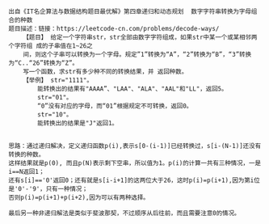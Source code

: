 	出自《IT名企算法与数据结构题目最优解》第四章递归和动态规划  数字字符串转换为字母组合的种数
	题目描述：链接：https://leetcode-cn.com/problems/decode-ways/
		【题目】 给定一个字符串str，str全部由数字字符组成，如果str中某一个或某相邻两个字符组 成的子串值在1~26之
		间，则这个子串可以转换为一个字母。规定”1”转换为“A”，“2”转换为“B”，“3”转换为“C..“26”转换为“Z”。
		写一个函数，求str有多少种不同的转换结果，并 返回种数。
		【举例】 str="1111"。
		    能转换出的结果有"AAAA”、"LAA"、"ALA"、"AAL"和"LL"，返回5。
		    str="01"。
		    “0”没有对应的字母，而“01”根据规定不可转换，返回0。
		    str="10"。
		    能转换出的结果是"J"返回1。
		

	思路：通过递归解决，定义递归函数p(i),表示s[0-(i-1)]已经转换过，s[i-(N-1)]还没有转换的种数。
	这样结果就是p(0),	而且p(N)表示剩下空串，所以值为1。p(i)的计算一共有三种情况，一是i==N返回1；
	还有s[i]=='0'返回0；还有就是s[i-i+1]的这两位大于26，这时p(i)=p(i+1),因为第i位是'0'-'9'，只有一种情况；
	否则p(i)=p(i+1)+p(i+2),因为可以有两种选择。
	
	最后另一种非递归解法是类似于斐波那契，不过顺序从后往前，而且需要注意0的情况。
	